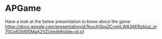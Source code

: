# APGame  
Have a look at the below presentation to know about the game  
https://docs.google.com/presentation/d/1kuuXjSpsZCvphLWA3AERzbiuz_m70CpEDbWSMaA2VZU/edit#slide=id.p1  
